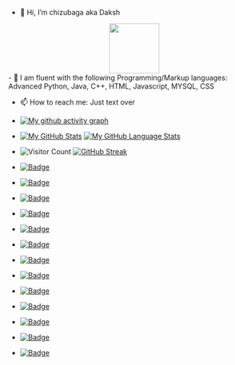 - 👋 Hi, I’m chizubaga aka Daksh
<div id="header" align="center">
  <img src="https://media.giphy.com/media/M9gbBd9nbDrOTu1Mqx/giphy.gif" width="100"/>
</div>
- 🌱 I am fluent with the following Programming/Markup languages:
     Advanced Python,
     Java, 
     C++, 
     HTML, 
     Javascript, 
     MYSQL, 
     CSS
     
- 📫 How to reach me: Just text over
- [![My github activity graph](https://github-readme-activity-graph.vercel.app/graph?username=Chizubaga&theme=react-dark)](https://github.com/Chizubaga/github-readme-activity-graph)
- [![My GitHub Stats](https://github-readme-stats.vercel.app/api/?username=Chizubaga&count_private=true&theme=tokyonight&showicons=true)]()                       [![My GitHub Language Stats](https://github-readme-stats.vercel.app/api/top-langs/?username=Chizubaga&langs_count=5&theme=tokyonight)]()


- ![Visitor Count](https://profile-counter.glitch.me/Chizubaga/count.svg)             [![GitHub Streak](http://github-readme-streak-stats.herokuapp.com?user=Chizubaga&theme=dark&background=000000)](https://git.io/streak-stats)
- [![Badge](https://img.shields.io/badge/MySQL-005C84?style=for-the-badge&logo=mysql&logoColor=white)]()
- [![Badge](https://img.shields.io/badge/Jupyter-F37626.svg?&style=for-the-badge&logo=Jupyter&logoColor=white)]()
- [![Badge](https://img.shields.io/badge/Colab-F9AB00?style=for-the-badge&logo=googlecolab&color=525252)]()
- [![Badge](https://img.shields.io/badge/IntelliJ_IDEA-000000.svg?style=for-the-badge&logo=intellij-idea&logoColor=white)]()
- [![Badge](https://img.shields.io/badge/HTML5-E34F26?style=for-the-badge&logo=html5&logoColor=white)]()
- [![Badge](https://img.shields.io/badge/Numpy-777BB4?style=for-the-badge&logo=numpy&logoColor=white)]()
- [![Badge](https://img.shields.io/badge/Pandas-2C2D72?style=for-the-badge&logo=pandas&logoColor=white)]()
- [![Badge](https://img.shields.io/badge/Python-FFD43B?style=for-the-badge&logo=python&logoColor=blue)]()
- [![Badge](https://img.shields.io/badge/R-276DC3?style=for-the-badge&logo=r&logoColor=white)]()
- [![Badge](https://img.shields.io/badge/SciPy-654FF0?style=for-the-badge&logo=SciPy&logoColor=white)]()
- [![Badge](https://img.shields.io/badge/Notion-000000?style=for-the-badge&logo=notion&logoColor=white)]()
- [![Badge](https://img.shields.io/badge/Trello-0052CC?style=for-the-badge&logo=trello&logoColor=white)]()
- [![Badge](https://img.shields.io/badge/HackTheBox-111927?style=for-the-badge&logo=Hack%20The%20Box&logoColor=9FEF00)]()



<!---
Chizubaga/Chizubaga is a ✨ special ✨ repository because its `README.md` (this file) appears on your GitHub profile.
You can click the Preview link to take a look at your changes.
--->
